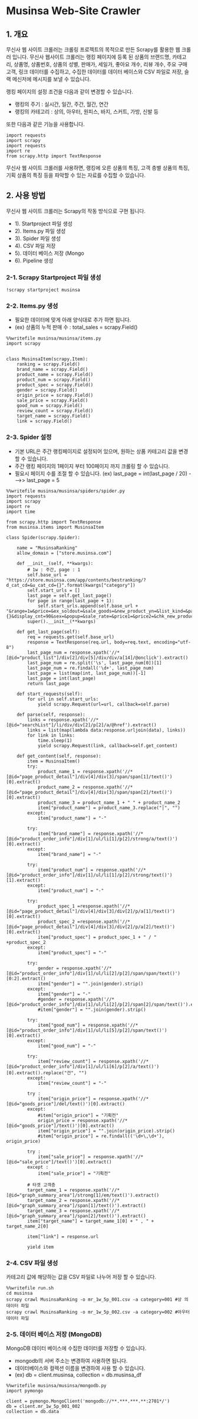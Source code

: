 # Musinsa Web-Site Crawler

## 1. 개요
무신사 웹 사이트 크롤러는 크롤링 프로젝트의 목적으로 만든 Scrapy를 활용한 웹 크롤러 입니다. 무신사 웹사이트 크롤러는 랭킹 페이지에 등록 된 상품의 브랜드명, 카테고리, 상품명, 상품번호, 상품의 성별, 판매가, 세일가, 좋아요 개수, 리뷰 개수, 주요 구매고객, 링크 데이터를 수집하고, 수집한 데이터를 데이터 베이스와 CSV 파일로 저장, 슬랙 메신저에 메시지를 보낼 수 있습니다. 

랭킹 페이지의 설정 조건을 다음과 같이 변경할 수 있습니다. 

  - 랭킹의 주기 : 실시간, 일간, 주간, 월간, 연간 
  - 랭킹의 카테고리 : 상의, 아우터, 원피스, 바지, 스커트, 가방, 신발 등

또한 다음과 같은 기능을 사용합니다. 

```
import requests
import scrapy
import requests
import re
from scrapy.http import TextResponse
```

무신사 웹 사이트 크롤러를 사용하면, 랭킹에 오른 상품의 특징, 고객 층별 상품의 특징, 기획 상품의 특징 등을 파악할 수 있는 자료를 수집할 수 있습니다.

## 2. 사용 방법

무신사 웹 사이트 크롤러는 Scrapy의 작동 방식으로 구현 됩니다.
  - 1). Startproject 파일 생성
  - 2). Items.py 파일 생성
  - 3). Spider 파일 생성
  - 4). CSV 파일 저장
  - 5). 데이터 베이스 저장 (Mongo
  - 6). Pipeline 생성

### 2-1. Scrapy Startproject 파일 생성
```
!scrapy startproject musinsa
```

### 2-2. Items.py 생성
  - 필요한 데이터에 맞게 아래 양식대로 추가 하면 됩니다. 
  - (ex) 상품의 누적 판매 수 : total_sales = scrapy.Field()
  
```
%%writefile musinsa/musinsa/items.py
import scrapy


class MusinsaItem(scrapy.Item):
    ranking = scrapy.Field()
    brand_name = scrapy.Field()
    product_name = scrapy.Field()
    product_num = scrapy.Field()
    product_spec = scrapy.Field()
    gender = scrapy.Field()
    origin_price = scrapy.Field()
    sale_price = scrapy.Field()
    good_num = scrapy.Field()
    review_count = scrapy.Field()
    target_name = scrapy.Field()
    link = scrapy.Field()
```

### 2-3. Spider 설정
  - 기본 URL은 주간 랭킹페이지로 설정되어 있으며, 원하는 상품 카테고리 값을 변경할 수 있습니다.
  - 주간 랭킹 페이지의 1페이지 부터 100페이지 까지 크롤링 할 수 있습니다. 
  - 필요시 페이지 수를 조절 할 수 있습니다. (ex) last_page = int(last_page / 20) --->> last_page = 5
  
```
%%writefile musinsa/musinsa/spiders/spider.py
import requests
import scrapy
import re
import time

from scrapy.http import TextResponse
from musinsa.items import MusinsaItem

class Spider(scrapy.Spider):
    
    name = "MusinsaRanking"
    allow_domain = ["store.musinsa.com"]
    
    def __init__(self, **kwargs):
        # 1w : 주간, page : 1
        self.base_url = "https://store.musinsa.com/app/contents/bestranking/?d_cat_cd=&u_cat_cd={}".format(kwargs["category"])
        self.start_urls = []
        last_page = self.get_last_page()
        for page in range(last_page + 1):
            self.start_urls.append(self.base_url + "&range=1w&price=&ex_soldout=&sale_goods=&new_product_yn=&list_kind=&page={}&display_cnt=90&sex=&popup=&sale_rate=&price1=&price2=&chk_new_product_yn=&chk_sale=&chk_soldout=".format(page))
        super().__init__(**kwargs)
        
    def get_last_page(self):
        req = requests.get(self.base_url)
        response = TextResponse(req.url, body=req.text, encoding="utf-8")
        last_page_num = response.xpath('//*[@id="product_list"]/div[2]/div[5]/div/div/a[14]/@onclick').extract()
        last_page_num = re.split('\s', last_page_num[0])[1]
        last_page_num = re.findall('\d+', last_page_num)
        last_page = list(map(int, last_page_num))[-1]
        last_page = int(last_page)
        return last_page
        
    def start_requests(self):
        for url in self.start_urls:
            yield scrapy.Request(url=url, callback=self.parse)

    def parse(self, response):
        links = response.xpath('//*[@id="searchList"]/li/div/div[2]/p[2]/a/@href').extract()
        links = list(map(lambda data:response.urljoin(data), links))
        for link in links:
            time.sleep(1)
            yield scrapy.Request(link, callback=self.get_content)
   
    def get_content(self, response):
        item = MusinsaItem()
        try:
            product_name_1 = response.xpath('//*[@id="page_product_detail"]/div[4]/div[3]/span/span[1]/text()')[0].extract()
            product_name_2 = response.xpath('//*[@id="page_product_detail"]/div[4]/div[3]/span/span[2]/text()')[0].extract()
            product_name_3 = product_name_1 + " " + product_name_2   
            item["product_name"] = product_name_3.replace("|", "")
        except:
            item["product_name"] = "-"
            
        try:
            item["brand_name"] = response.xpath('//*[@id="product_order_info"]/div[1]/ul/li[1]/p[2]/strong/a/text()')[0].extract()
        except:
            item["brand_name"] = "-"
            
        try:
            item["product_num"] = response.xpath('//*[@id="product_order_info"]/div[1]/ul/li[1]/p[2]/strong/text()')[1].extract()
        except:
            item["product_num"] = "-"
        
        try:
            product_spec_1 =response.xpath('//*[@id="page_product_detail"]/div[4]/div[3]/div[2]/p/a[1]/text()')[0].extract()
            product_spec_2 =response.xpath('//*[@id="page_product_detail"]/div[4]/div[3]/div[2]/p/a[2]/text()')[0].extract()
            item["product_spec"] = product_spec_1 + " / " +product_spec_2 
        except:
            item["product_spec"] = "-"
            
        try:
            gender = response.xpath('//*[@id="product_order_info"]/div[1]/ul/li[2]/p[2]/span/span/text()')[0:2].extract()
            item["gender"] = "".join(gender).strip()
        except:
            item["gender"] = "-"
            #gender = response.xpath('//*[@id="product_order_info"]/div[1]/ul/li[2]/p[2]/span[2]/span/text()').extract()
            #item["gender"] = "".join(gender).strip()
        
        try:
            item["good_num"] = response.xpath('//*[@id="product_order_info"]/div[1]/ul/li[5]/p[2]/span/text()')[0].extract()
        except:
            item["good_num"] = "-"
            
        try:
            item["review_count"] = response.xpath('//*[@id="product_order_info"]/div[1]/ul/li[6]/p[2]/a/text()')[0].extract().replace("건", "")
        except:
            item["review_count"] = "-"
            
        try :
            item["origin_price"] = response.xpath('//*[@id="goods_price"]/del/text()')[0].extract()
        except:
            #item["origin_price"] = "기획전"
            origin_price = response.xpath('//*[@id="goods_price"]/text()')[0].extract()
            item["origin_price"] = "".join(origin_price).strip()
            #item["origin_price"] = re.findall(('\d+\,\d+'), origin_price)
        
        try :
            item["sale_price"] = response.xpath('//*[@id="sale_price"]/text()')[0].extract()
        except :
            item["sale_price"] = "기획전"
        
        # 타겟 고객층
        target_name_1 = response.xpath('//*[@id="graph_summary_area"]/strong[1]/em/text()').extract()
        target_name_2 = response.xpath('//*[@id="graph_summary_area"]/span[1]/text()').extract()
        target_name_3 = response.xpath('//*[@id="graph_summary_area"]/span[2]/text()').extract()
        item["target_name"] = target_name_1[0] + " , " + target_name_2[0]
        
        item["link"] = response.url
        
        yield item
```

### 2-4. CSV 파일 생성

카테고리 값에 해당하는 값을 CSV 파일로 나누어 저장 할 수 있습니다. 

```
%%writefile run.sh
cd musinsa
scrapy crawl MusinsaRanking -o mr_1w_5p_001.csv -a category=001 #상 의 데이터 파일
scrapy crawl MusinsaRanking -o mr_1w_5p_002.csv -a category=002 #아우터 데이터 파일
```

### 2-5. 데이터 베이스 저장 (MongoDB)

MongoDB 데이터 베이스에 수집한 데이터를 저장할 수 있습니다. 
  - mongodb의 서버 주소는 변경하여 사용하면 됩니다.
  - 데이터베이스와 컬렉션 이름을 변경하여 사용 할 수 있습니다. 
  - (ex) db = client.musinsa, collection = db.musinsa_df

```
%%writefile musinsa/musinsa/mongodb.py
import pymongo

client = pymongo.MongoClient('mongodb://**.***.***.**:2701*/')
db = client.mr_1w_5p_001_002
collection = db.data
```




